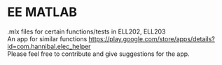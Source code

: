 # EE MATLAB  
.mlx files for certain functions/tests in ELL202, ELL203  
An app for similar functions https://play.google.com/store/apps/details?id=com.hannibal.elec_helper  
Please feel free to contribute and give suggestions for the app.  
